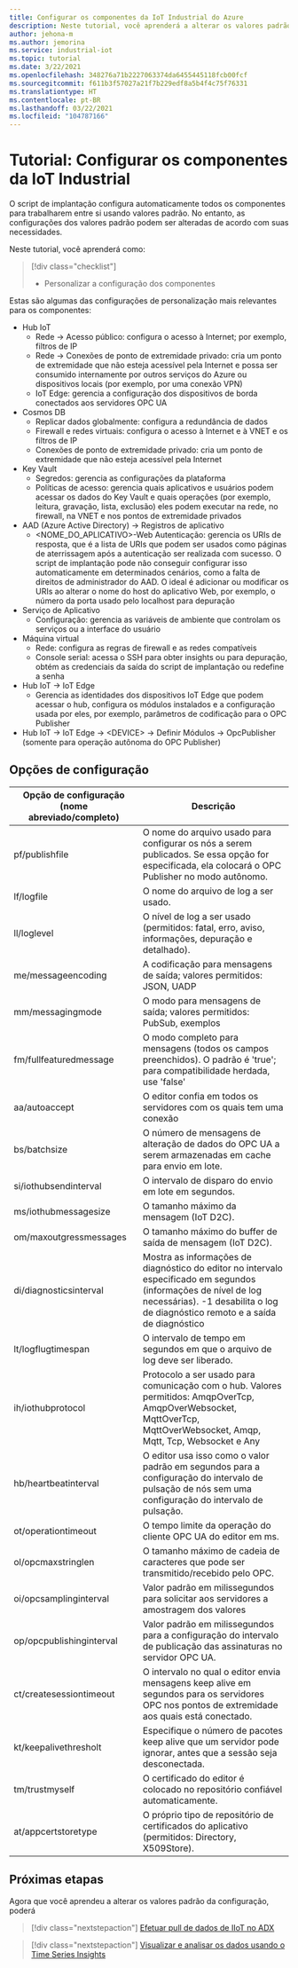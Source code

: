 ```yaml
---
title: Configurar os componentes da IoT Industrial do Azure
description: Neste tutorial, você aprenderá a alterar os valores padrão da configuração.
author: jehona-m
ms.author: jemorina
ms.service: industrial-iot
ms.topic: tutorial
ms.date: 3/22/2021
ms.openlocfilehash: 348276a71b2227063374da6455445118fcb00fcf
ms.sourcegitcommit: f611b3f57027a21f7b229edf8a5b4f4c75f76331
ms.translationtype: HT
ms.contentlocale: pt-BR
ms.lasthandoff: 03/22/2021
ms.locfileid: "104787166"
---
```

# <a name="tutorial-configure-the-industrial-iot-components"></a>Tutorial: Configurar os componentes da IoT Industrial

O script de implantação configura automaticamente todos os componentes para trabalharem entre si usando valores padrão. No entanto, as configurações dos valores padrão podem ser alteradas de acordo com suas necessidades.

Neste tutorial, você aprenderá como:

> [!div class="checklist"]
> * Personalizar a configuração dos componentes


Estas são algumas das configurações de personalização mais relevantes para os componentes:
* Hub IoT
    * Rede → Acesso público: configura o acesso à Internet; por exemplo, filtros de IP
    * Rede → Conexões de ponto de extremidade privado: cria um ponto de extremidade que não esteja acessível pela Internet e possa ser consumido internamente por outros serviços do Azure ou dispositivos locais (por exemplo, por uma conexão VPN)
    * IoT Edge: gerencia a configuração dos dispositivos de borda conectados aos servidores OPC UA 
* Cosmos DB
    * Replicar dados globalmente: configura a redundância de dados
    * Firewall e redes virtuais: configura o acesso à Internet e à VNET e os filtros de IP
    * Conexões de ponto de extremidade privado: cria um ponto de extremidade que não esteja acessível pela Internet 
* Key Vault
    * Segredos: gerencia as configurações da plataforma
    * Políticas de acesso: gerencia quais aplicativos e usuários podem acessar os dados do Key Vault e quais operações (por exemplo, leitura, gravação, lista, exclusão) eles podem executar na rede, no firewall, na VNET e nos pontos de extremidade privados
* AAD (Azure Active Directory) → Registros de aplicativo
    * <NOME_DO_APLICATIVO>-Web 	 Autenticação: gerencia os URIs de resposta, que é a lista de URIs que podem ser usados como páginas de aterrissagem após a autenticação ser realizada com sucesso. O script de implantação pode não conseguir configurar isso automaticamente em determinados cenários, como a falta de direitos de administrador do AAD. O ideal é adicionar ou modificar os URIs ao alterar o nome do host do aplicativo Web, por exemplo, o número da porta usado pelo localhost para depuração
* Serviço de Aplicativo
    * Configuração: gerencia as variáveis de ambiente que controlam os serviços ou a interface do usuário
* Máquina virtual
    * Rede: configura as regras de firewall e as redes compatíveis
    * Console serial: acessa o SSH para obter insights ou para depuração, obtém as credenciais da saída do script de implantação ou redefine a senha
* Hub IoT → IoT Edge
    * Gerencia as identidades dos dispositivos IoT Edge que podem acessar o hub, configura os módulos instalados e a configuração usada por eles, por exemplo, parâmetros de codificação para o OPC Publisher
* Hub IoT → IoT Edge → \<DEVICE> → Definir Módulos → OpcPublisher (somente para operação autônoma do OPC Publisher)


## <a name="configuration-options"></a>Opções de configuração

|Opção de configuração (nome abreviado/completo)    |    Descrição   |
|----------------------------------------------|------------------|
pf/publishfile |O nome do arquivo usado para configurar os nós a serem publicados. Se essa opção for especificada, ela colocará o OPC Publisher no modo autônomo.
lf/logfile |O nome do arquivo de log a ser usado.
ll/loglevel |O nível de log a ser usado (permitidos: fatal, erro, aviso, informações, depuração e detalhado).
me/messageencoding |A codificação para mensagens de saída; valores permitidos: JSON, UADP
mm/messagingmode |O modo para mensagens de saída; valores permitidos: PubSub, exemplos
fm/fullfeaturedmessage |O modo completo para mensagens (todos os campos preenchidos). O padrão é 'true'; para compatibilidade herdada, use 'false'
aa/autoaccept |O editor confia em todos os servidores com os quais tem uma conexão
bs/batchsize |O número de mensagens de alteração de dados do OPC UA a serem armazenadas em cache para envio em lote.
si/iothubsendinterval |O intervalo de disparo do envio em lote em segundos.
ms/iothubmessagesize |O tamanho máximo da mensagem (IoT D2C).
om/maxoutgressmessages |O tamanho máximo do buffer de saída de mensagem (IoT D2C).
di/diagnosticsinterval |Mostra as informações de diagnóstico do editor no intervalo especificado em segundos (informações de nível de log necessárias). -1 desabilita o log de diagnóstico remoto e a saída de diagnóstico
lt/logflugtimespan |O intervalo de tempo em segundos em que o arquivo de log deve ser liberado.
ih/iothubprotocol |Protocolo a ser usado para comunicação com o hub. Valores permitidos: AmqpOverTcp, AmqpOverWebsocket, MqttOverTcp, MqttOverWebsocket, Amqp, Mqtt, Tcp, Websocket e Any
hb/heartbeatinterval |O editor usa isso como o valor padrão em segundos para a configuração do intervalo de pulsação de nós sem uma configuração do intervalo de pulsação.
ot/operationtimeout |O tempo limite da operação do cliente OPC UA do editor em ms.
ol/opcmaxstringlen |O tamanho máximo de cadeia de caracteres que pode ser transmitido/recebido pelo OPC.
oi/opcsamplinginterval |Valor padrão em milissegundos para solicitar aos servidores a amostragem dos valores
op/opcpublishinginterval |Valor padrão em milissegundos para a configuração do intervalo de publicação das assinaturas no servidor OPC UA.
ct/createsessiontimeout |O intervalo no qual o editor envia mensagens keep alive em segundos para os servidores OPC nos pontos de extremidade aos quais está conectado.
kt/keepalivethresholt |Especifique o número de pacotes keep alive que um servidor pode ignorar, antes que a sessão seja desconectada.
tm/trustmyself |O certificado do editor é colocado no repositório confiável automaticamente.
at/appcertstoretype |O próprio tipo de repositório de certificados do aplicativo (permitidos: Directory, X509Store).


## <a name="next-steps"></a>Próximas etapas
Agora que você aprendeu a alterar os valores padrão da configuração, poderá 

> [!div class="nextstepaction"]
> [Efetuar pull de dados de IIoT no ADX](tutorial-industrial-iot-azure-data-explorer.md)

> [!div class="nextstepaction"]
> [Visualizar e analisar os dados usando o Time Series Insights](tutorial-visualize-data-time-series-insights.md)
